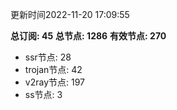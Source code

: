 更新时间2022-11-20 17:09:55

**总订阅: 45**
**总节点: 1286**
**有效节点: 270**
- ssr节点: 28
- trojan节点: 42
- v2ray节点: 197
- ss节点: 3
